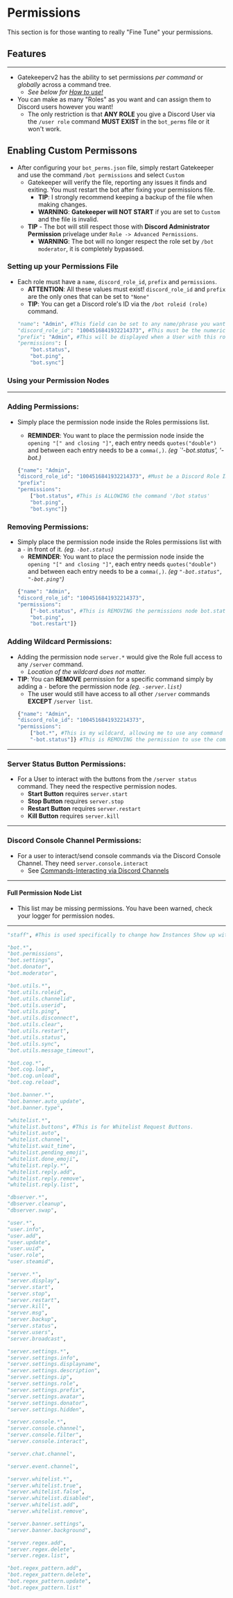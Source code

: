 # **Permissions**

This section is for those wanting to really "Fine Tune" your permissions. 

## **Features**
___
- Gatekeeperv2 has the ability to set permissions *per command* or *globally* across a command tree.
    - *See below for [How to use!](#using-your-permission-nodes)*
- You can make as many "Roles" as you want and can assign them to Discord users however you want! 
    - The only restriction is that **ANY ROLE** you give a Discord User via the `/user role` command **MUST EXIST** in the `bot_perms` file or it won't work.

## **Enabling Custom Permissons**
- After configuring your `bot_perms.json` file, simply restart Gatekeeper and use the command `/bot permissions` and select `Custom`
    - Gatekeeper will verify the file, reporting any issues it finds and exiting. You must restart the bot after fixing your permissions file.
        - **TIP**: I strongly recommend keeping a backup of the file when making changes. 
        - **WARNING**: **Gatekeeper will NOT START** if you are set to `Custom` and the file is invalid.
    - **TIP** - The bot will still respect those with __Discord Administrator Permission__ privelage under `Role -> Advanced Permissions`.
        - **WARNING**: The bot will no longer respect the role set by `/bot moderator`, it is completely bypassed.

### **Setting up your Permissions File**
- Each role must have a `name`, `discord_role_id`, `prefix` and `permissions`. 
    - **ATTENTION**: All these values must exist! `discord_role_id` and `prefix` are the only ones that can be set to `"None"`
    - **TIP**: You can get a Discord role's ID via the `/bot roleid (role)` command.
    ```python
    "name": "Admin", #This field can be set to any name/phrase you want to set as a "role" 
    "discord_role_id": "1004516841932214373", #This must be the numeric value you get from Copy Role ID in developer mode.
    "prefix": "Admin", #This will be displayed when a User with this role talks On Discord and is sent to the Dedicated Server.
    "permissions": [
        "bot.status",
        "bot.ping",
        "bot.sync"]
    ```

### **Using your Permission Nodes**
___

### Adding Permissions:
- Simply place the permission node inside the Roles permissions list.
    - **REMINDER**: You want to place the permission node inside the `opening "[" and closing "]"`, each entry needs `quotes("double")` and between each entry needs to be a `comma(,)`. *(eg `'-bot.status', '-bot.)*
    
    ```python
    {"name": "Admin",
    "discord_role_id": "1004516841932214373", #Must be a Discord Role ID.
    "prefix":
    "permissions": 
        ["bot.status", #This is ALLOWING the command '/bot status'
        "bot.ping",
        "bot.sync"]} 
    ```
### Removing Permissions:
- Simply place the permission node inside the Roles permissions list with a `-` in front of it. *(eg. `-bot.status`)*
    - **REMINDER**: You want to place the permission node inside the `opening "[" and closing "]"`, each entry needs `quotes("double")` and between each entry needs to be a `comma(,)`. *(eg `"-bot.status", "-bot.ping"`)*
    ```python
    {"name": "Admin",
    "discord_role_id": "1004516841932214373",
    "permissions": 
        ["-bot.status", #This is REMOVING the permissions node bot.status preventing the role from using the command '/bot status'
        "bot.ping",
        "bot.restart"]} 
    ```

### Adding Wildcard Permissions:
- Adding the permission node `server.*` would give the Role full access to any `/server` command.
    - *Location of the wildcard does not matter.*
- **TIP**: You can __REMOVE__ permission for a specific command simply by adding a `-` before the permission node *(eg. `-server.list`)* 
    - The user would still have access to all other `/server` commands __EXCEPT__ `/server list`.
    ```python
    {"name": "Admin",
    "discord_role_id": "1004516841932214373",
    "permissions": 
        ["bot.*", #This is my wildcard, allowing me to use any command that starts with '/bot'
        "-bot.status"]} #This is REMOVING the permission to use the command '/bot status' even though the wildcard exists.
    ```

___
### Server Status Button Permissions:
- For a User to interact with the buttons from the `/server status` command. They need the respective permission nodes.
    - **Start Button** requires `server.start`
    - **Stop Button** requires `server.stop`
    - **Restart Button** requires `server.restart`
    - **Kill Button** requires `server.kill`
___
### Discord Console Channel Permissions:
- For a user to interact/send console commands via the Discord Console Channel. They need `server.console.interact`
    - See [Commands-Interacting via Discord Channels](/COMMANDS.md#interacting-with-your-server-via-discord-channels)
___
#### **Full Permission Node List**
- This list may be missing permissions. You have been warned, check your logger for permission nodes.
___
```py
"staff", #This is used specifically to change how Instances Show up with Autocomplete.

"bot.*",
"bot.permissions",
"bot.settings",
"bot.donator",
"bot.moderator",

"bot.utils.*",
"bot.utils.roleid",
"bot.utils.channelid",
"bot.utils.userid",
"bot.utils.ping",
"bot.utils.disconnect",
"bot.utils.clear",
"bot.utils.restart",
"bot.utils.status",
"bot.utils.sync",
"bot.utils.message_timeout",

"bot.cog.*",
"bot.cog.load",
"bot.cog.unload",
"bot.cog.reload",

"bot.banner.*",
"bot.banner.auto_update",
"bot.banner.type",

"whitelist.*",
"whitelist.buttons", #This is for Whitelist Request Buttons.
"whitelist.auto",
"whitelist.channel",
"whitelist.wait_time",
"whitelist.pending_emoji",
"whitelist.done_emoji",
"whitelist.reply.*",
"whitelist.reply.add",
"whitelist.reply.remove",
"whitelist.reply.list",

"dbserver.*",
"dbserver.cleanup",
"dbserver.swap",

"user.*",
"user.info",
"user.add",
"user.update",
"user.uuid",
"user.role",
"user.steamid",

"server.*",
"server.display",
"server.start",
"server.stop",
"server.restart",
"server.kill",
"server.msg",
"server.backup",
"server.status",
"server.users",
"server.broadcast",

"server.settings.*",
"server.settings.info",
"server.settings.displayname",
"server.settings.description",
"server.settings.ip",
"server.settings.role",
"server.settings.prefix",
"server.settings.avatar",
"server.settings.donator",
"server.settings.hidden",

"server.console.*",
"server.console.channel",
"server.console.filter",
"server.console.interact",

"server.chat.channel",

"server.event.channel",

"server.whitelist.*",
"server.whitelist.true",
"server.whitelist.false",
"server.whitelist.disabled",
"server.whitelist.add",
"server.whitelist.remove",

"server.banner.settings",
"server.banner.background",

"server.regex.add",
"server.regex.delete",
"server.regex.list",

"bot.regex_pattern.add",
"bot.regex_pattern.delete",
"bot.regex_pattern.update",
"bot.regex_pattern.list"

```